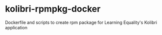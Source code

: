 # kolibri-rpmpkg-docker
Dockerfile and scripts to create rpm package for Learning Equality's Kolibri application
